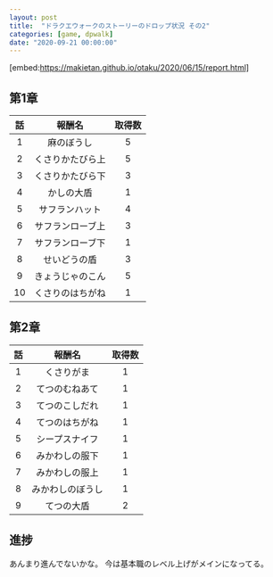 ```yaml
---
layout: post
title:  "ドラクエウォークのストーリーのドロップ状況 その2"
categories: [game, dpwalk]
date: "2020-09-21 00:00:00"
---
```


[embed:https://makietan.github.io/otaku/2020/06/15/report.html]

## 第1章

|話|報酬名|取得数|
|:-:|:-:|:-:|
|1|麻のぼうし|5|
|2|くさりかたびら上|5|
|3|くさりかたびら下|3|
|4|かしの大盾|1|
|5|サフランハット|4|
|6|サフランローブ上|3|
|7|サフランローブ下|1|
|8|せいどうの盾|3|
|9|きょうじゃのこん|5|
|10|くさりのはちがね|1|

## 第2章

|話|報酬名|取得数|
|:-:|:-:|:-:|
|1|くさりがま|1|
|2|てつのむねあて|1|
|3|てつのこしだれ|1|
|4|てつのはちがね|1|
|5|シープスナイフ|1|
|6|みかわしの服下|1|
|7|みかわしの服上|1|
|8|みかわしのぼうし|1|
|9|てつの大盾|2|

## 進捗

あんまり進んでないかな。
今は基本職のレベル上げがメインになってる。
